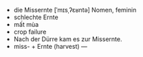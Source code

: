 - die Missernte	[ˈmɪsˌʔɛʁntə]	Nomen, feminin
- schlechte Ernte
- mất mùa
- crop failure
- Nach der Dürre kam es zur Missernte.
- miss- + Ernte (harvest)	—